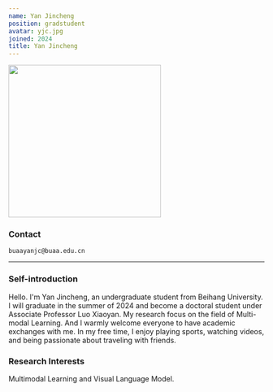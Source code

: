 ```yaml
---
name: Yan Jincheng
position: gradstudent
avatar: yjc.jpg
joined: 2024
title: Yan Jincheng
---
```


<img width="300" src="{{site.baseurl}}/images/people/{{page.avatar}}" data-action="zoom">

### Contact

<i class="fa fa-envelope-o"></i>  `buaayanjc@buaa.edu.cn`<br>

<hr>

### Self-introduction

Hello. I'm Yan Jincheng, an undergraduate student from Beihang University. I will graduate in the summer of 2024 and become a doctoral student under Associate Professor Luo Xiaoyan. My research focus on the field of Multi-modal Learning. And I warmly welcome everyone to have academic exchanges with me. In my free time, I enjoy playing sports, watching videos, and being passionate about traveling with friends.


### Research Interests

Multimodal Learning and Visual Language Model.


